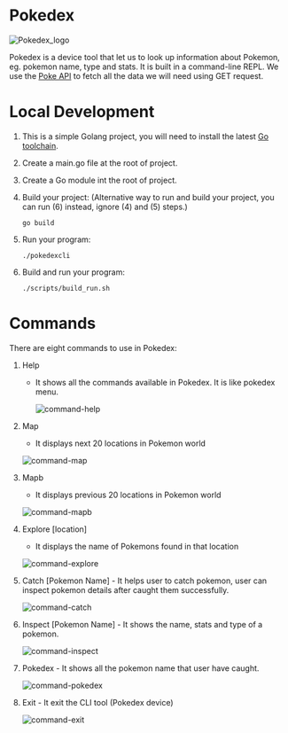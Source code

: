 # Pokedex

![Pokedex_logo](https://github.com/user-attachments/assets/59a9afb0-eaa9-4a5d-9c8c-308f7a982d98)

Pokedex is a device tool that let us to look up information about Pokemon, eg. pokemon name, type and stats. 
It is built in a command-line REPL. We use the [Poke API](https://pokeapi.co/docs/v2#info) to fetch all the data we will need using GET request.

# Local Development
1) This is a simple Golang project, you will need to install the latest [Go toolchain](https://go.dev/doc/install).

2) Create a main.go file at the root of project.

3) Create a Go module int the root of project.

4) Build your project: (Alternative way to run and build your project, you can run (6) instead, ignore (4) and (5) steps.)
   ```
   go build
   ```

5) Run your program:
   ```
   ./pokedexcli
   ```

6) Build and run your program:
   ```
   ./scripts/build_run.sh
   ```


# Commands
There are eight commands to use in Pokedex:
1) Help
    - It shows all the commands available in Pokedex. It is like pokedex menu.
    
      ![command-help](https://github.com/user-attachments/assets/052e37e7-e710-4764-b040-cff5efe45437)

2) Map
     - It displays next 20 locations in Pokemon world

      ![command-map](https://github.com/user-attachments/assets/049efa4a-b493-456f-aa96-d36ec2d48967)

3) Mapb
      - It displays previous 20 locations in Pokemon world
      
      ![command-mapb](https://github.com/user-attachments/assets/f6743b94-bbb5-4045-902a-eb51ae8d8c21)

4) Explore [location]
      - It displays the name of Pokemons found in that location

      ![command-explore](https://github.com/user-attachments/assets/68f16c48-e518-462a-b44b-5fac11e53e26)

5) Catch [Pokemon Name]
       - It helps user to catch pokemon, user can inspect pokemon details after caught them successfully.

      ![command-catch](https://github.com/user-attachments/assets/0ca70ccc-5148-4991-bf5a-52f6f1172511)

6) Inspect [Pokemon Name]
       - It shows the name, stats and type of a pokemon.

      ![command-inspect](https://github.com/user-attachments/assets/09f63377-0450-44fe-b38c-d014ab5cd663)

7) Pokedex
       - It shows all the pokemon name that user have caught.

      ![command-pokedex](https://github.com/user-attachments/assets/16d3de4e-386f-409b-ab02-2d6cd907e452)

8) Exit
       - It exit the CLI tool (Pokedex device)

      ![command-exit](https://github.com/user-attachments/assets/6f672a8a-1073-40bb-bf56-ac00022dd82a)

   


